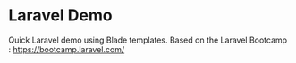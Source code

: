 # Laravel Demo

Quick Laravel demo using Blade templates.
Based on the Laravel Bootcamp : https://bootcamp.laravel.com/
